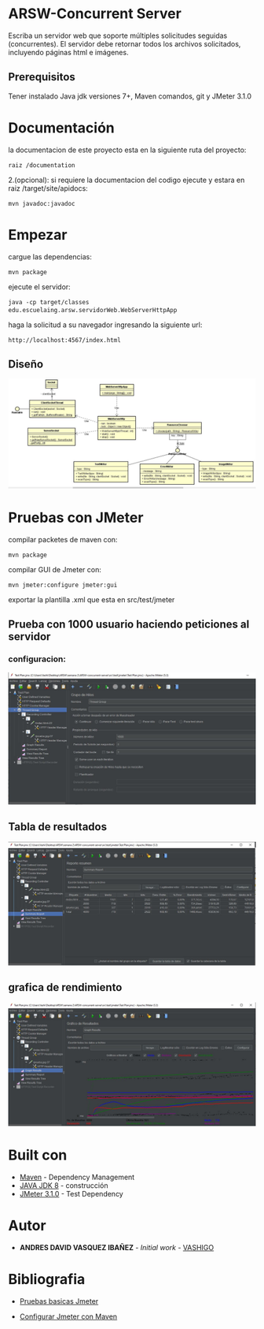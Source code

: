 # ARSW-Concurrent Server

Escriba un servidor web que soporte múltiples solicitudes seguidas (concurrentes). El servidor debe retornar todos los archivos solicitados, incluyendo
páginas html e imágenes. 

## Prerequisitos

Tener instalado Java jdk versiones 7+, Maven comandos, git y JMeter 3.1.0

# Documentación

la documentacion de este proyecto esta en la siguiente ruta del proyecto:

```
raiz /documentation
```

2.(opcional): si requiere la documentacion del codigo ejecute y estara en raiz /target/site/apidocs:

```
mvn javadoc:javadoc
```

# Empezar

cargue las  dependencias:

```
mvn package
```

ejecute el servidor:

```
java -cp target/classes edu.escuelaing.arsw.servidorWeb.WebServerHttpApp
```

haga la solicitud a su navegador ingresando la siguiente url:

```
http://localhost:4567/index.html
```


## Diseño

<p align="center">
    <img  src="img/diagrama.JPG">
</p>

# Pruebas con JMeter

compilar packetes de maven con:

```
mvn package
```

compilar GUI de Jmeter con:

```
mvn jmeter:configure jmeter:gui
```

exportar la plantilla .xml que esta en src/test/jmeter

## Prueba con 1000 usuario haciendo peticiones al servidor 

### configuracion:

<p align="center">
    <img  src="img/testConfig.JPG">
</p>

## Tabla de resultados

<p align="center">
    <img  src="img/testResume.JPG">
</p>

## grafica de rendimiento

<p align="center">
    <img  src="img/testGraph.JPG">
</p>





# Built con

* [Maven](https://maven.apache.org/) - Dependency Management
* [JAVA JDK 8](http://www.oracle.com/technetwork/java/javase/overview/index.html) - construcción
* [JMeter 3.1.0](https://github.com/jmeter-maven-plugin/jmeter-maven-plugin) - Test Dependency


# Autor

* **ANDRES DAVID VASQUEZ IBAÑEZ** - *Initial work* - [VASHIGO](https://github.com/vashigo)

# Bibliografia

* [Pruebas basicas Jmeter](https://sdos.es/blog/pruebas-de-rendimiento-con-jmeter-ejemplos-basicos) 

* [Configurar Jmeter con Maven](https://stackoverflow.com/questions/44903877/how-to-set-jmeter-home-in-pom-xml) 

